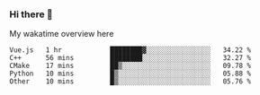### Hi there 👋

<!--
**Jassy930/Jassy930** is a ✨ _special_ ✨ repository because its `README.md` (this file) appears on your GitHub profile.

Here are some ideas to get you started:

- 🔭 I’m currently working on ...
- 🌱 I’m currently learning ...
- 👯 I’m looking to collaborate on ...
- 🤔 I’m looking for help with ...
- 💬 Ask me about ...
- 📫 How to reach me: ...
- 😄 Pronouns: ...
- ⚡ Fun fact: ...
-->

My wakatime overview here
<!--START_SECTION:waka-->
```text
Vue.js   1 hr            ████████▓░░░░░░░░░░░░░░░░   34.22 % 
C++      56 mins         ████████░░░░░░░░░░░░░░░░░   32.27 % 
CMake    17 mins         ██▒░░░░░░░░░░░░░░░░░░░░░░   09.78 % 
Python   10 mins         █▒░░░░░░░░░░░░░░░░░░░░░░░   05.88 % 
Other    10 mins         █▒░░░░░░░░░░░░░░░░░░░░░░░   05.76 % 
```
<!--END_SECTION:waka-->
